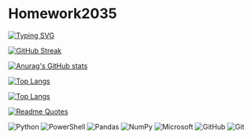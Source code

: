 # Homework2035

[![Typing SVG](https://readme-typing-svg.herokuapp.com?font=Fira+Code&pause=1000&width=435&lines=%D0%94%D0%BE%D0%BC%D0%B0%D1%88%D0%BD%D1%8F%D1%8F+%D1%80%D0%B0%D0%B1%D0%BE%D1%82%D0%B0+%D1%81%D1%82%D1%83%D0%B4%D0%B5%D0%BD%D1%82%D0%B0;%D0%9A%D0%BE%D0%B4+%D0%B1%D1%83%D0%B4%D1%83%D1%89%D0%B5%D0%B3%D0%BE%3A+%D0%A3%D0%BD%D0%B8%D0%B2%D0%B5%D1%80%D1%81%D0%B8%D1%82%D0%B5%D1%82+2035)](https://git.io/typing-svg)



[![GitHub Streak](https://github-readme-streak-stats.herokuapp.com/?user=Heizenb3rg008)](https://git.io/streak-stats)

[![Anurag's GitHub stats](https://github-readme-stats.vercel.app/api?username=gorshunova)](https://github.com/Heizenb3rg008/github-readme-stats)

<!---Для компактной версии-->
[![Top Langs](https://github-readme-stats.vercel.app/api/top-langs/?username=Heizenb3rg008&layout=compact)](https://github.com/Heizenb3rg008/github-readme-stats)

<!---Для подробной версии-->
[![Top Langs](https://github-readme-stats.vercel.app/api/top-langs/?username=Ilfishka)](https://github.com/anuraghazra/github-readme-stats)


[![Readme Quotes](https://quotes-github-readme.vercel.app/api?type=horizontal&theme=algolia)](https://github.com/piyushsuthar/github-readme-quotes)


![Python](https://img.shields.io/badge/python-3670A0?style=for-the-badge&logo=python&logoColor=ffdd54)
![PowerShell](https://img.shields.io/badge/PowerShell-%235391FE.svg?style=for-the-badge&logo=powershell&logoColor=white)
![Pandas](https://img.shields.io/badge/pandas-%23150458.svg?style=for-the-badge&logo=pandas&logoColor=white)
![NumPy](https://img.shields.io/badge/numpy-%23013243.svg?style=for-the-badge&logo=numpy&logoColor=white)
![Microsoft](https://img.shields.io/badge/Microsoft-0078D4?style=for-the-badge&logo=microsoft&logoColor=white)
![GitHub](https://img.shields.io/badge/github-%23121011.svg?style=for-the-badge&logo=github&logoColor=white)
![Git](https://img.shields.io/badge/git-%23F05033.svg?style=for-the-badge&logo=git&logoColor=white)
